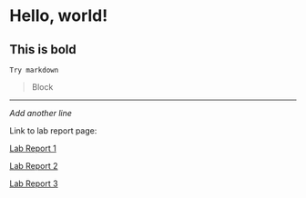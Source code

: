 # Hello, world!

**This is bold**
---
`Try markdown`
>Block
---
*Add another line*

Link to lab report page:

[Lab Report 1](https://jic035.github.io/cse15l-lab-reports/lab-report-1-week-0.html)

[Lab Report 2](lab-report-2-week-3.md)

[Lab Report 3](lab-report-3-week-5.md)
